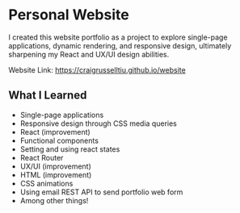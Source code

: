 # Personal Website
I created this website portfolio as a project to explore single-page applications, dynamic rendering, and responsive design, ultimately sharpening my React and UX/UI design abilities.

Website Link: https://craigrusselltiu.github.io/website

## What I Learned
- Single-page applications
- Responsive design through CSS media queries
- React (improvement) 
- Functional components
- Setting and using react states
- React Router
- UX/UI (improvement)
- HTML (improvement)
- CSS animations
- Using email REST API to send portfolio web form
- Among other things!
